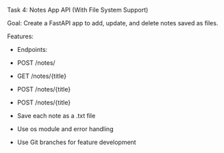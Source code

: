 Task 4: Notes App API (With File System Support)

Goal: Create a FastAPI app to add, update, and delete notes saved as files.

Features:

- Endpoints:

 * POST /notes/

 * GET /notes/{title}

 * POST /notes/{title}

 * POST /notes/{title}

- Save each note as a .txt file

- Use os module and error handling

- Use Git branches for feature development